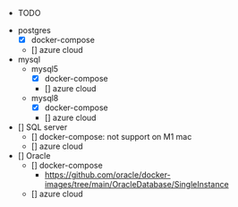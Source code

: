 + TODO

- postgres
  - [x] docker-compose
  - [] azure cloud
- mysql
  - mysql5
    - [x] docker-compose
    - [] azure cloud
  - mysql8
    - [x] docker-compose
    - [] azure cloud
- [] SQL server
  - [] docker-compose: not support on M1 mac
  - [] azure cloud
- [] Oracle
  - [] docker-compose
    - https://github.com/oracle/docker-images/tree/main/OracleDatabase/SingleInstance
  - [] azure cloud